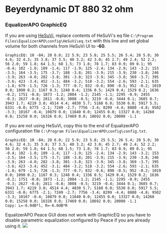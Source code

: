 # Beyerdynamic DT 880 32 ohm
### EqualizerAPO GraphicEQ
If you are using [HeSuVi](https://sourceforge.net/projects/hesuvi/), replace contents of HeSuVi's eq file `C:\Program Files\EqualizerAPO\config\HeSuVi\eq.txt` with this line and set global volume for both channels from HeSuVi UI to **-60**.
```
GraphicEQ: 10 -84; 20 6.0; 22 5.9; 23 5.8; 25 5.5; 26 5.4; 28 5.0; 30 4.6; 32 4.3; 35 3.8; 37 3.5; 40 3.2; 42 3.0; 45 2.7; 49 2.4; 52 2.2; 56 2.0; 59 1.8; 64 1.5; 68 1.5; 73 1.8; 78 1.7; 83 0.9; 89 0.1; 95 -0.4; 102 -1.0; 109 -1.4; 117 -1.9; 125 -2.4; 134 -2.9; 143 -3.2; 153 -3.5; 164 -3.5; 175 -3.7; 188 -3.8; 201 -3.9; 215 -3.9; 230 -3.8; 246 -3.9; 263 -4.0; 282 -3.8; 301 -3.8; 323 -3.9; 345 -3.8; 369 -3.7; 395 -3.6; 423 -3.4; 452 -3.1; 484 -3.2; 518 -3.2; 554 -2.6; 593 -2.1; 635 -1.8; 679 -1.5; 726 -1.3; 777 -0.7; 832 -0.6; 890 -0.5; 952 -0.2; 1019 0.0; 1090 0.2; 1167 0.3; 1248 0.4; 1336 0.5; 1429 0.4; 1529 0.2; 1636 -0.2; 1751 -0.8; 1873 -1.2; 2004 -1.2; 2145 -1.1; 2295 -0.9; 2455 -0.3; 2627 -0.8; 2811 -0.8; 3008 -0.5; 3219 -0.4; 3444 0.1; 3685 0.7; 3943 1.7; 4219 3.0; 4514 4.4; 4830 5.7; 5168 6.0; 5530 6.0; 5917 5.5; 6331 -0.0; 6775 -2.1; 7249 -2.7; 7756 -3.4; 8299 -4.4; 8880 -4.8; 9502 -3.3; 10167 -0.4; 10879 0.0; 11640 0.0; 12455 0.0; 13327 0.0; 14260 0.0; 15258 0.0; 16326 0.0; 17469 0.0; 18692 0.0; 20000 -1.1
```
If you are not using HeSuVi, copy this to the end of EqualizerAPO configuration file `C:\Program Files\EqualizerAPO\config\config.txt`.
```
GraphicEQ: 10 -84; 20 6.0; 22 5.9; 23 5.8; 25 5.5; 26 5.4; 28 5.0; 30 4.6; 32 4.3; 35 3.8; 37 3.5; 40 3.2; 42 3.0; 45 2.7; 49 2.4; 52 2.2; 56 2.0; 59 1.8; 64 1.5; 68 1.5; 73 1.8; 78 1.7; 83 0.9; 89 0.1; 95 -0.4; 102 -1.0; 109 -1.4; 117 -1.9; 125 -2.4; 134 -2.9; 143 -3.2; 153 -3.5; 164 -3.5; 175 -3.7; 188 -3.8; 201 -3.9; 215 -3.9; 230 -3.8; 246 -3.9; 263 -4.0; 282 -3.8; 301 -3.8; 323 -3.9; 345 -3.8; 369 -3.7; 395 -3.6; 423 -3.4; 452 -3.1; 484 -3.2; 518 -3.2; 554 -2.6; 593 -2.1; 635 -1.8; 679 -1.5; 726 -1.3; 777 -0.7; 832 -0.6; 890 -0.5; 952 -0.2; 1019 0.0; 1090 0.2; 1167 0.3; 1248 0.4; 1336 0.5; 1429 0.4; 1529 0.2; 1636 -0.2; 1751 -0.8; 1873 -1.2; 2004 -1.2; 2145 -1.1; 2295 -0.9; 2455 -0.3; 2627 -0.8; 2811 -0.8; 3008 -0.5; 3219 -0.4; 3444 0.1; 3685 0.7; 3943 1.7; 4219 3.0; 4514 4.4; 4830 5.7; 5168 6.0; 5530 6.0; 5917 5.5; 6331 -0.0; 6775 -2.1; 7249 -2.7; 7756 -3.4; 8299 -4.4; 8880 -4.8; 9502 -3.3; 10167 -0.4; 10879 0.0; 11640 0.0; 12455 0.0; 13327 0.0; 14260 0.0; 15258 0.0; 16326 0.0; 17469 0.0; 18692 0.0; 20000 -1.1
Copy: L=-6.0dB*l, R=-6.0dB*R
```
EqualizerAPO Peace GUI does not work with GraphicEQ so you have to disable parametric equalization configured by Peace if you are already using it.
![](https://raw.githubusercontent.com/jaakkopasanen/AutoEq/master/results/Innerfidelity%202017/innerfidelity/onear/Beyerdynamic%20DT%20880%2032%20ohm/Beyerdynamic%20DT%20880%2032%20ohm.png)
